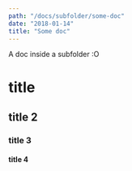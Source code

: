 ```yaml
---
path: "/docs/subfolder/some-doc"
date: "2018-01-14"
title: "Some doc"
---
```


A doc inside a subfolder :O

# title
## title 2
### title 3
#### title 4
